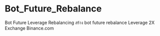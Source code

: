 # Bot_Future_Rebalance
Bot Future Leverage Rebalancing
สร้าง bot future rebalance Leverage 2X 
Exchange Binance.com
